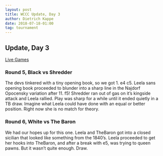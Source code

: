 ```yaml
---
layout: post
title: WCCC Update, Day 3
author: Dietrich Kappe
date: 2018-07-18-01:00
tag: tournament
---
```

## Update, Day 3

[Live Games](http://view.livechesscloud.com/7c104c94-c119-441e-a444-b0f22a1880d0)

### Round 5, Black vs Shredder

The devs tinkered with a tiny opening book, so we got 1. e4 c5. Leela sans opening book proceeded to blunder into a sharp line in the Najdorf Opocensky variation after 11. f5! Shredder ran out of gas on it’s kingside attack and Leela rallied. Play was sharp for a while until it ended quietly in a TB draw. Imagine what Leela could have done with an equal or better position. Right now she is no match for theory.

<!--more-->

### Round 6, White vs The Baron

We had our hopes up for this one. Leela and TheBaron got into a closed sicilian that looked like something from the 1840’s. Leela proceeded to get her hooks into TheBaron, and after a break with e5, was trying to queen pawns. But it wasn’t quite enough. Draw.
